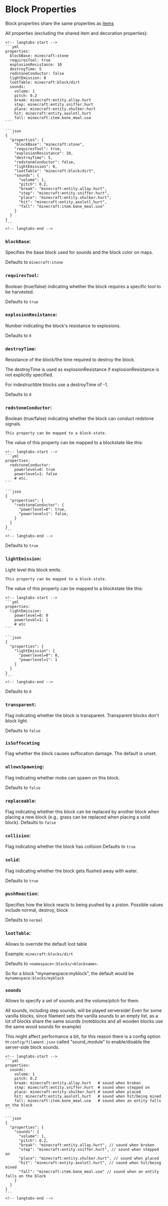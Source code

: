 # Block Properties

Block properties share the same properties as [items](../item/item-properties.md)

All properties (excluding the shared item and decoration properties):
~~~admonish example
<!-- langtabs-start -->
```yml
properties:
  blockBase: minecraft:stone
  requiresTool: true
  explosionResistance: 10
  destroyTime: 5
  redstoneConductor: false
  lightEmission: 0
  lootTable: minecraft:block/dirt
  sounds:
    volume: 1
    pitch: 0.2
    break: minecraft:entity.allay.hurt
    step: minecraft:entity.sniffer.hurt
    place: minecraft:entity.shulker.hurt
    hit: minecraft:entity.axolotl.hurt
    fall: minecraft:item.bone_meal.use
```

```json
{
  "properties": {
    "blockBase": "minecraft:stone",
    "requiresTool": true,
    "explosionResistance": 10,
    "destroyTime": 5,
    "redstoneConductor": false,
    "lightEmission": 0,
    "lootTable": "minecraft:block/dirt",
    "sounds": {
      "volume": 1,
      "pitch": 0.2,
      "break": "minecraft:entity.allay.hurt",
      "step": "minecraft:entity.sniffer.hurt",
      "place": "minecraft:entity.shulker.hurt",
      "hit": "minecraft:entity.axolotl.hurt",
      "fall": "minecraft:item.bone_meal.use"
    }
  }
}
```
<!-- langtabs-end -->

~~~

### `blockBase`:

Specifies the base block used for sounds and the block color on maps.

Defaults to `minecraft:stone`

### `requiresTool`:

Boolean (true/false) indicating whether the block requires a specific tool to be harvested.

Defaults to `true`

### `explosionResistance`:

Number indicating the block's resistance to explosions.

Defaults to `0`

### `destroyTime`:

Resistance of the block/the time required to destroy the block.

The destroyTime is used as explosionResistance if explosionResistance is not explicitly specified.

For indestructible blocks use a destroyTime of -1.

Defaults to `0`

### `redstoneConductor`:

Boolean (true/false) indicating whether the block can conduct redstone signals.

~~~admonish tip
This property can be mapped to a block-state.
~~~

The value of this property can be mapped to a blockstate like this:
~~~admonish example
<!-- langtabs-start -->
```yml
properties:
  redstoneConductor:
    powerlevel=0: true
    powerlevel=1: false
    # etc.
```

```json
{
  "properties": {
    "redstoneConductor": {
      "powerlevel=0": true,
      "powerlevel=1": false,
    }
  }
}
```
<!-- langtabs-end -->

~~~

Defaults to `true`

### `lightEmission`:

Light level this block emits.

~~~admonish tip
This property can be mapped to a block-state.
~~~

The value of this property can be mapped to a blockstate like this:

~~~admonish example
<!-- langtabs-start -->
```yml
properties:
  lightEmission:
    powerlevel=0: 0
    powerlevel=1: 1
    # etc
```

```json
{
  "properties": {
    "lightEmission": {
      "powerlevel=0": 0,
      "powerlevel=1": 1
    }
  }
}
```
<!-- langtabs-end -->

~~~

Defaults to `0`

### `transparent`:
Flag indicating whether the block is transparent. Transparent blocks don't block light.

Defaults to `false`

### `isSuffocating`
Flag whether the block causes suffocation damage.
The default is unset.

### `allowsSpawning`:
Flag indicating whether mobs can spawn on this block.

Defaults to `false`

### `replaceable`:
Flag indicating whether this block can be replaced by another block when placing a new block (e.g., grass can be replaced when placing a solid block).
Defaults to `false`

### `collision`:
Flag indicating whether the block has collision
Defaults to `true`

### `solid`:
Flag indicating whether the block gets flushed away with water.

Defaults to `true`

### `pushReaction`:
Specifies how the block reacts to being pushed by a piston. Possible values include normal, destroy, block

Defaults to `normal`

### `lootTable`:

Allows to override the default loot table

Example: `minecraft:blocks/dirt`

Defaults to `<namespace>:blocks/<blockname>`. 

So for a block "mynamespace:myblock", the default would be `mynamespace:blocks/myblock`

### `sounds`

Allows to specify a set of sounds and the volume/pitch for them.

All sounds, including step sounds, will be played serverside! Even for some vanilla blocks, since filament sets the vanilla sounds to an empty list, as a lot of blocks share the same sounds (noteblocks and all wooden blocks use the same wood sounds for example)

This might affect performance a bit, for this reason there is a config option in `config/filament.json` called "sound_module" to enable/disable the server-side block sounds.

~~~ admonish example
<!-- langtabs-start -->
```yml
properties:
  sounds:
    volume: 1
    pitch: 0.2
    break: minecraft:entity.allay.hurt   # sound when broken
    step: minecraft:entity.sniffer.hurt  # sound when stepped on
    place: minecraft:entity.shulker.hurt # sound when placed
    hit: minecraft:entity.axolotl.hurt   # sound when hit/being mined
    fall: minecraft:item.bone_meal.use   # sound when an entity falls on the block
```

```json
{
  "properties": {
    "sounds": {
      "volume": 1,
      "pitch": 0.2,
      "break": "minecraft:entity.allay.hurt", // sound when broken
      "step": "minecraft:entity.sniffer.hurt", // sound when stepped on
      "place": "minecraft:entity.shulker.hurt", // sound when placed
      "hit": "minecraft:entity.axolotl.hurt", // sound when hit/being mined
      "fall": "minecraft:item.bone_meal.use" // sound when an entity falls on the block
    }
  }
}
```
<!-- langtabs-end -->

~~~
